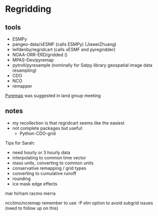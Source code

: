 # Regridding

## tools

- ESMPy
- pangeo-data/xESMF (calls ESMPy) (JiaweiZhuang)
- leifdenby/regridcart (calls xESMF and pyregridder)
- NOAA-ORR-ERD/gridded ()
- MPAS-Dev/pyremap
- pytroll/pyresample (nominally for Satpy library geospatial image data resampling)
- CDO
- NCO
- remapper

[Pyremap](https://mpas-dev.github.io/pyremap/stable/quick_start.html) was suggested in land group meeting

## notes

- my recollection is that regridcart seems like the easiest
- not complete packages but useful:
  - Python-CDO-grid

Tips for Sarah:

- need hourly or 3 hourly data
- interpolating to common time vector
- mass units, converting to common units
- conservative remapping / grid types
- converting to cumulative runoff
- rounding
- ice mask edge effects

mar
hirham
racmo
merra

ncclimo/ncremap
remember to use -P elm option to avoid subgrid issues (need to follow up on this)
